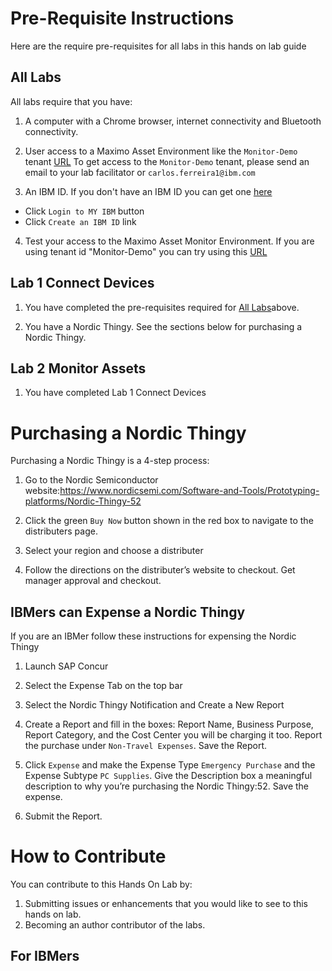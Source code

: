 # Pre-Requisite Instructions

Here are the require pre-requisites for all labs in this hands on lab guide

## All Labs

All labs require that you have:

1.  A computer with a Chrome browser, internet connectivity and Bluetooth connectivity.

2.  User access to a Maximo Asset Environment like the `Monitor-Demo` tenant [URL](https://dashboard-beta.connectedproducts.internetofthings.ibmcloud.com/preauth?tenantid=Monitor-Demo&isAPM=true)  To get access to the `Monitor-Demo` tenant, please send an email to your lab facilitator or `carlos.ferreira1@ibm.com`

3.  An IBM ID.  If you don't have an IBM ID you can get one [here](https://www.ibm.com/account/reg/signup?)

  * Click `Login to MY IBM` button
  * Click `Create an IBM ID` link

4.  Test your access to the Maximo Asset Monitor Environment.  If you are using tenant id  "Monitor-Demo"  you can try using this [URL](https://dashboard-beta.connectedproducts.internetofthings.ibmcloud.com/preauth?tenantid=Monitor-Demo&isAPM=true)

## Lab 1 Connect Devices

1.  You have completed the pre-requisites required for [All Labs](../facilitator_instructions)above.

2.  You have a Nordic Thingy.  See the sections below for purchasing a Nordic Thingy.  


## Lab 2 Monitor Assets

1.  You have completed Lab 1 Connect Devices


# Purchasing a Nordic Thingy
Purchasing a Nordic Thingy is a 4-step process:

1.	Go to the Nordic Semiconductor website:https://www.nordicsemi.com/Software-and-Tools/Prototyping-platforms/Nordic-Thingy-52

2.	Click the green `Buy Now` button shown in the red box to navigate to the distributers page.

3.	Select your region and choose a distributer

4.	Follow the directions on the distributer’s website to checkout. Get manager approval and checkout.

## IBMers can Expense a Nordic Thingy
If you are an IBMer follow these instructions for expensing the Nordic Thingy

1.	Launch SAP Concur

2.	Select the Expense Tab on the top bar

3.	Select the Nordic Thingy Notification and Create a New Report

4.	Create a Report and fill in the boxes: Report Name, Business Purpose, Report Category, and the Cost Center you will be charging it too. Report the purchase under `Non-Travel Expenses`. Save the Report.

5.	Click `Expense` and make the Expense Type `Emergency Purchase` and the Expense Subtype `PC Supplies`. Give the Description box a meaningful description to why you’re purchasing the Nordic Thingy:52. Save the expense.

6.	Submit the Report.

# How to Contribute

You can contribute to this Hands On Lab by:

1.  Submitting issues or enhancements that you would like to see to this hands on lab.
2.  Becoming an author contributor of the labs.

## For IBMers
